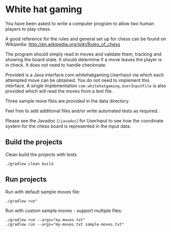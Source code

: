 # White hat gaming

You have been asked to write a computer program to allow two human players to play
chess.

A good reference for the rules and general set up for chess can be found on Wikipedia:
http://en.wikipedia.org/wiki/Rules_of_chess

The program should simply read in moves and validate them, tracking and showing
the board state. It should determine if a move leaves the player is in check. It does
not need to handle checkmate.

Provided is a Java interface com.whitehatgaming.UserInput via which each attempted
move can be obtained. You do not need to implement this interface. A single
implementation `com.whitehatgaming.UserInputFile` is also provided which will read
the moves from a text file. 

Three sample move files are provided in the data
directory. 

Feel free to add additional files and/or write automated tests as required.

Please see the Javadoc (`/javadoc`) for UserInput to see how the coordinate system for the chess
board is represented in the input data.

## Build the projects

Clean build the projects with tests

```
./gradlew clean build
```

## Run projects

Run with default sample moves file:

```
./gradlew run" 
```
Run with custom sample moves - support multiple files:
```
./gradlew run --args="my-moves.txt"
./gradlew run --args="my-moves.txt sample-moves.txt"
```
